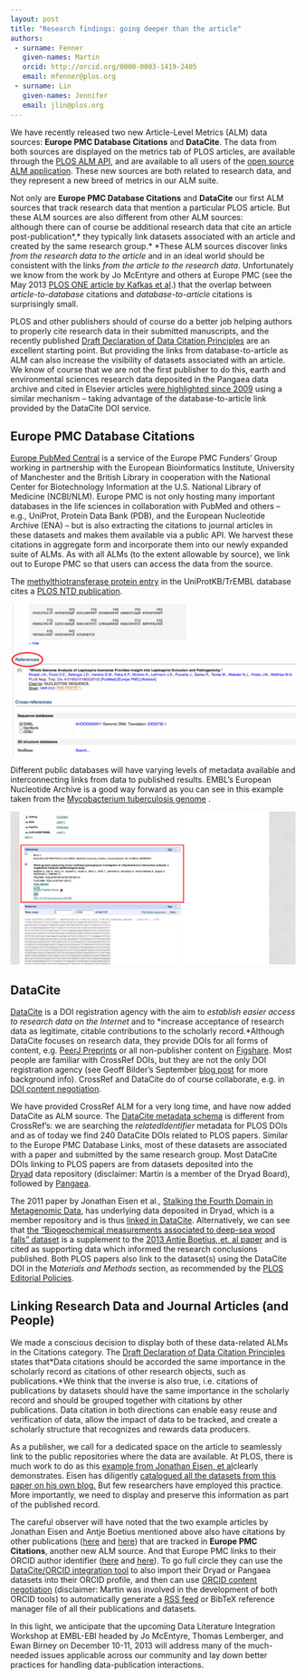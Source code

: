 ```yaml
---
layout: post
title: "Research findings: going deeper than the article"
authors:
 - surname: Fenner
   given-names: Martin
   orcid: http://orcid.org/0000-0003-1419-2405
   email: mfenner@plos.org
 - surname: Lin
   given-names: Jennifer
   email: jlin@plos.org
---
```


We have recently released two new Article-Level Metrics (ALM) data
sources: **Europe PMC Database Citations** and **DataCite**. The data
from both sources are displayed on the metrics tab of PLOS articles, are
available through the [PLOS ALM
API](http://api.plos.org/alm/using-the-alm-api/), and are available to
all users of the [open source ALM
application](https://github.com/articlemetrics/alm). These new sources
are both related to research data, and they represent a new breed of
metrics in our ALM suite.

Not only are **Europe PMC Database Citations** and **DataCite** our
first ALM sources that track research data that mention a particular
PLOS article. But these ALM sources are also different from other ALM
sources: although there can of course be additional research data that
cite an article post-publication*,* they typically link datasets
associated with an article and created by the same research
group.* *These ALM sources discover links *from the research data to the
article* and in an ideal world should be consistent with the links *from
the article to the research data*. Unfortunately we know from the work
by Jo McEntyre and others at Europe PMC (see the May 2013 [PLOS ONE
article by Kafkas et
al](http://dx.doi.org/10.1371/journal.pone.0063184).) that the overlap
between *article-to-database* citations and *database-to-article*
citations is surprisingly small.

PLOS and other publishers should of course do a better job helping
authors to properly cite research data in their submitted manuscripts,
and the recently published [Draft Declaration of Data Citation
Principles](http://codata.org/blog/2013/11/25/data-citation-synthesis-group-draft-declaration-of-data-citation-principles/)
are an excellent starting point. But providing the links from
database-to-article as ALM can also increase the visibility of datasets
associated with an article. We know of course that we are not the first
publisher to do this, earth and environmental sciences research data
deposited in the Pangaea data archive and cited in Elsevier articles
[were highlighted since 2009](http://wiki.pangaea.de/wiki/Elsevier)
using a similar mechanism – taking advantage of the database-to-article
link provided by the DataCite DOI service.

## Europe PMC Database Citations

[Europe PubMed Central](http://europepmc.org) is a service of the Europe
PMC Funders’ Group working in partnership with the European
Bioinformatics Institute, University of Manchester and the British
Library in cooperation with the National Center for Biotechnology
Information at the U.S. National Library of Medicine (NCBI/NLM). Europe
PMC is not only hosting many important databases in the life sciences in
collaboration with PubMed and others – e.g., UniProt, Protein Data Bank
(PDB), and the European Nucleotide Archive (ENA) – but is also
extracting the citations to journal articles in these datasets and makes
them available via a public API. We harvest these citations in aggregate
form and incorporate them into our newly expanded suite of ALMs. As with
all ALMs (to the extent allowable by source), we link out to Europe PMC
so that users can access the data from the source.

The [methylthiotransferase protein
entry](http://www.uniprot.org/uniprot/I0XPC4?europe_pmc_bio_extredirect_Proteins=http://www.uniprot.org/uniprot/I0XPC4)
in the UniProtKB/TrEMBL database cites a [PLOS NTD
publication](http://www.plosntds.org/article/info%3Adoi%2F10.1371%2Fjournal.pntd.0001853).

[![Europe PMC DB citation example](/images/ExDBCite-1024x544.png)](http://www.uniprot.org/uniprot/I0XPC4?europe_pmc_bio_extredirect_Proteins=http://www.uniprot.org/uniprot/I0XPC4)

Different public databases will have varying levels of metadata
available and interconnecting links from data to published results.
EMBL’s European Nucleotide Archive is a good way forward as you can see
in this example taken from the [Mycobacterium tuberculosis
genome](http://www.ebi.ac.uk/ena/data/view/HE663067?europe_pmc_bio_tm_extredirect_Data_Citations=http://www.ebi.ac.uk/ena/data/view/HE663067)
.

![ENA Example](/images/ExamplePMCEuropeLink.png)

## DataCite

[DataCite](http://www.datacite.org/) is a DOI registration agency with
the aim to *establish easier access to research data on the Internet*
and to *increase acceptance of research data as legitimate, citable
contributions to the scholarly record.*Although DataCite focuses on
research data, they provide DOIs for all forms of content, e.g. [PeerJ
Preprints](https://peerj.com/preprints/) or all non-publisher content on
[Figshare](http://figshare.com). Most people are familiar with CrossRef
DOIs, but they are not the only DOI registration agency (see Geoff
Bilder’s September [blog
post](http://crosstech.crossref.org/2013/09/dois-unambiguously-and-persistently-identify-published-trustworthy-citable-online-scholarly-literature-right.html)
for more background info). CrossRef and DataCite do of course
collaborate, e.g. in [DOI content
negotiation](http://crosscite.org/cn/).

We have provided CrossRef ALM for a very long time, and have now added
DataCite as ALM source. The [DataCite metadata
schema](http://schema.datacite.org/) is different from CrossRef’s: we
are searching the *relatedIdentifier* metadata for PLOS DOIs and as of
today we find 240 DataCite DOIs related to PLOS papers. Similar to the
Europe PMC Database Links, most of these datasets are associated with a
paper and submitted by the same research group. Most DataCite DOIs
linking to PLOS papers are from datasets deposited into the
[Dryad](http://datadryad.org/) data repository (disclaimer: Martin is a
member of the Dryad Board), followed by
[Pangaea](http://www.pangaea.de/).

The 2011 paper by Jonathan Eisen et al., [Stalking the Fourth Domain in
Metagenomic Data](http://dx.doi.org/10.1371/journal.pone.0018011), has
underlying data deposited in Dryad, which is a member repository and is
thus [linked in
DataCite](http://search.datacite.org/ui?q=relatedIdentifier:10.1371%2Fjournal.pone.0018011).
Alternatively, we can see that [the “Biogeochemical measurements
associated to deep-sea wood
falls” dataset](http://data.datacite.org/10.1594/PANGAEA.802516) is a
supplement to the [2013 Antje Boetius, et. al
paper](http://dx.doi.org/10.1371/journal.pone.0053590) and is cited as
supporting data which informed the research conclusions published. Both
PLOS papers also link to the dataset(s) using the DataCite DOI in the
M*aterials and Methods* section, as recommended by the [PLOS Editorial
Policies](http://www.plosone.org/static/editorial#sharing).

## Linking Research Data and Journal Articles (and People)

We made a conscious decision to display both of these data-related ALMs
in the Citations category. The [Draft Declaration of Data Citation
Principles](http://www.force11.org/datacitation) states that*Data
citations should be accorded the same importance in the scholarly record
as citations of other research objects, such as publications.*We think
that the inverse is also true, i.e. citations of publications by
datasets should have the same importance in the scholarly record and
should be grouped together with citations by other publications. Data
citation in both directions can enable easy reuse and verification of
data, allow the impact of data to be tracked, and create a scholarly
structure that recognizes and rewards data producers.

As a publisher, we call for a dedicated space on the article to
seamlessly link to the public repositories where the data are available.
At PLOS, there is much work to do as this [example from Jonathan Eisen,
et
al](http://www.plosone.org/article/comments/info%3Adoi%2F10.1371%2Fjournal.pone.0041389)clearly
demonstrates. Eisen has diligently [catalogued all the datasets from
this paper on his own
blog.](http://phylogenomics.wordpress.com/data/phylogenomics-of-halophiles-data-from-lynch-et-al-2012/)
But few researchers have employed this practice. More importantly, we
need to display and preserve this information as part of the published
record.

The careful observer will have noted that the two example articles by
Jonathan Eisen and Antje Boetius mentioned above also have citations by
other
publications ([here](http://europepmc.org/abstract/MED/21437252#fragment-related-citations) and [here](http://europepmc.org/abstract/MED/23301092#fragment-related-citations)) that
are tracked in **Europe PMC Citations**, another new ALM source. And
that Europe PMC links to their ORCID author identifier
([here](http://orcid.org/0000-0002-0159-2197) and
[here](http://orcid.org/0000-0003-2117-4176)). To go full circle they
can use the [DataCite/ORCID integration
tool](http://datacite.labs.orcid-eu.org/) to also import their Dryad or
Pangaea datasets into their ORCID profile, and then can use [ORCID
content negotiation](http://feed.labs.orcid-eu.org) (disclaimer: Martin
was involved in the development of both ORCID tools) to automatically
generate a [RSS
feed](http://feed.labs.orcid-eu.org/0000-0002-0159-2197.rss) or BibTeX
reference manager file of all their publications and datasets.

In this light, we anticipate that the upcoming Data Literature
Integration Workshop at EMBL-EBI headed by Jo McEntyre, Thomas
Lemberger, and Ewan Birney on December 10-11, 2013 will address many of
the much-needed issues applicable across our community and lay down
better practices for handling data-publication interactions.